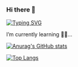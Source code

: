 ### Hi there 👋

[![Typing SVG](https://readme-typing-svg.demolab.com/?lines=I'm+Silvhr+😊;A+sophomore+CS+student+at+Texas+A+&+M+University)](https://git.io/typing-svg)

I’m currently learning 👨‍💻...

[![Anurag's GitHub stats](https://github-readme-stats.vercel.app/api?username=Silvhr&theme=dark&show_icons=true)](https://github.com/anuraghazra/github-readme-stats)

[![Top Langs](https://github-readme-stats.vercel.app/api/top-langs/?username=Silvhr&theme=dark&show_icons=true&layout=compact)](https://github.com/anuraghazra/github-readme-stats)
